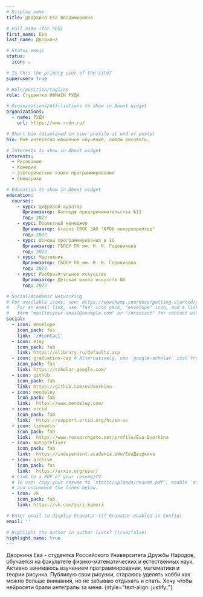 ```yaml
---
# Display name
title: Дворкина Ева Владимировна

# Full name (for SEO)
first_name: Ева
last_name: Дворкина

# Status emoji
status:
  icon: ☕️

# Is this the primary user of the site?
superuser: true

# Role/position/tagline
role: Студентка ФФМиЕН РУДН

# Organizations/Affiliations to show in About widget
organizations:
  - name: РУДН
    url: https://www.rudn.ru/

# Short bio (displayed in user profile at end of posts)
bio: Мне интересно машинное обучение, люблю рисовать. 

# Interests to show in About widget
interests:
  - Рисование
  - Комедии
  - Эзотерические языки программирования
  - Смешарики

# Education to show in About widget
education:
  courses:
    - курс: Цифровой куратор 
      Организатор: Колледж предпринимательства №11
      год: 2022
    - курс: Проектный менеджер
      Организатор: brainz CROC ЗАО "КРОК инкорпорейтед"
      год: 2022
    - курс: Основы программирования в 1С
      Организатор: ГБПОУ ПК им. Н. Н. Годовикова
      год: 2022
    - курс: Чертежник
      Организатор: ГБПОУ ПК им. Н. Н. Годовикова
      год: 2022
    - курс: Изобразительное искусство
      Организатор: Детская школа искусств №6
      год: 2022

# Social/Academic Networking
# For available icons, see: https://wowchemy.com/docs/getting-started/page-builder/#icons
#   For an email link, use "fas" icon pack, "envelope" icon, and a link in the
#   form "mailto:your-email@example.com" or "/#contact" for contact widget.
social:
  - icon: envelope
    icon_pack: fas
    link: '/#contact'
  - icon: etsy
    icon_pack: fab
    link: https://elibrary.ru/defaultx.asp
  - icon: graduation-cap # Alternatively, use `google-scholar` icon from `ai` icon pack
    icon_pack: fas
    link: https://scholar.google.com/
  - icon: github
    icon_pack: fab
    link: https://github.com/evdvorkina
  - icon: mendeley
    icon_pack: fab
    link:  https://www.mendeley.com/
  - icon: orcid
    icon_pack: fab
    link:  https://support.orcid.org/hc/en-us
  - icon: linkedin
    icon_pack: fab
    link:  https://www.researchgate.net/profile/Eva-Dvorkina
  - icon: autoprefixer
    icon_pack: fab
    link:  https://independent.academia.edu/ЕваДворкина
  - icon: archive
    icon_pack: fas
    link:  https://arxiv.org/user/
  # Link to a PDF of your resume/CV.
  # To use: copy your resume to `static/uploads/resume.pdf`, enable `ai` icons in `params.yaml`,
  # and uncomment the lines below.
  - icon: vk
    icon_pack: fab
    link: https://vk.com/yuri.kamori

# Enter email to display Gravatar (if Gravatar enabled in Config)
email: ''

# Highlight the author in author lists? (true/false)
highlight_name: true
---
```


Дворкина Ева - студентка Российского Университета Дружбы Народов, обучается на факультете физико-математических и естественных наук. Активно занимаюсь изучением программирования, математики и теории рисунка. Публикую свои рисунки, стараюсь уделять хобби как можно больше внимания, но не забываю отдыхать и спать. Хочу чтобы нейросети брали интегралы за меня.
{style="text-align: justify;"}
